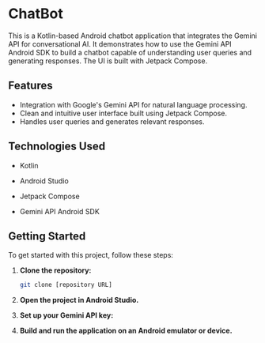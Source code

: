 # ChatBot

This is a Kotlin-based Android chatbot application that integrates the Gemini API for conversational AI. It demonstrates how to use the Gemini API Android SDK to build a chatbot capable of understanding user queries and generating responses. The UI is built with Jetpack Compose.

## Features

* Integration with Google's Gemini API for natural language processing.
* Clean and intuitive user interface built using Jetpack Compose.
* Handles user queries and generates relevant responses.

## Technologies Used

* Kotlin
* Android Studio
* Jetpack Compose

* Gemini API Android SDK

## Getting Started

To get started with this project, follow these steps:
1.  **Clone the repository:**

    ```bash
    git clone [repository URL]
    ```

2.  **Open the project in Android Studio.**

3.  **Set up your Gemini API key:**


4.  **Build and run the application on an Android emulator or device.**
